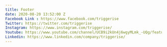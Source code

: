 ```yaml
---
title: Footer
date: 2020-08-20 13:52:00 Z
Facebook Link : https://www.facebook.com/triggerise
Twitter: https://twitter.com/triggerise
Instagram: https://www.instagram.com/triggerise/
Youtube: https://www.youtube.com/channel/UCB9i2kUn4j6wgyMLmk_-UQg/featured
Linkedin: https://www.linkedin.com/company/triggerise/
---
```

